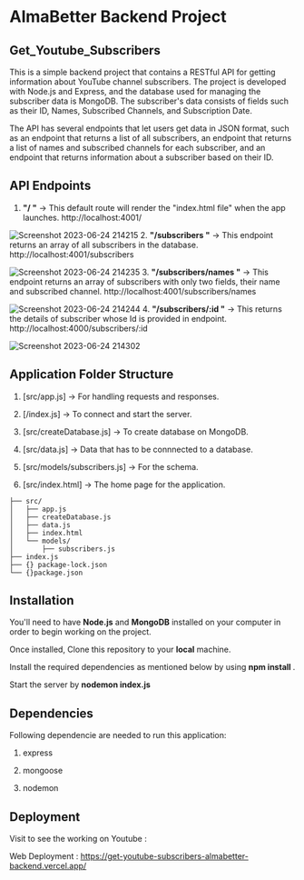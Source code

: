 # AlmaBetter Backend Project 

## Get_Youtube_Subscribers
This is a simple backend project that contains a RESTful API for getting information about YouTube channel subscribers. The project is developed with Node.js and Express, and the database used for managing the subscriber data is MongoDB. The subscriber's data consists of fields such as their ID, Names, Subscribed Channels, and Subscription Date.

The API has several endpoints that let users get data in JSON format, such as an endpoint that returns a list of all subscribers, an endpoint that returns a list of names and subscribed channels for each subscriber, and an endpoint that returns information about a subscriber based on their ID.

## API Endpoints 
1. **"/ "** -> This default route will render the "index.html file" when the app launches. http://localhost:4001/

![Screenshot 2023-06-24 214215](https://github.com/parthojha12/get-youtube-subscribers/assets/112394456/750906aa-378d-4e85-b006-fa605ffb4b10)
2. **"/subscribers "** -> This endpoint returns an array of all subscribers in the database. http://localhost:4001/subscribers

![Screenshot 2023-06-24 214235](https://github.com/parthojha12/get-youtube-subscribers/assets/112394456/899f4536-7a7d-4857-8d98-298350e860f0)
3. **"/subscribers/names "** -> This endpoint returns an array of subscribers with only two fields, their name and subscribed channel. http://localhost:4001/subscribers/names

![Screenshot 2023-06-24 214244](https://github.com/parthojha12/get-youtube-subscribers/assets/112394456/c18e2d44-8a81-4b63-a130-9cd7ff67fd64)
4. **"/subscribers/:id "** -> This returns the details of subscriber whose Id is provided in endpoint. http://localhost:4000/subscribers/:id

![Screenshot 2023-06-24 214302](https://github.com/parthojha12/get-youtube-subscribers/assets/112394456/ef0e992e-621b-4dce-a452-3eaf5cc38271)
## Application Folder Structure
1. [src/app.js] -> For handling requests and responses.

2. [/index.js] -> To connect and start the server.

3. [src/createDatabase.js] -> To create database on MongoDB.

4. [src/data.js] -> Data that has to be connnected to a database.

5. [src/models/subscribers.js] -> For the schema.
   
6. [src/index.html] -> The home page for the application.
```
├── src/
│   ├── app.js
│   ├── createDatabase.js
│   ├── data.js
│   ├── index.html 
│   └── models/
│       ├── subscribers.js
├── index.js   
├── {} package-lock.json
└── {}package.json
```

## Installation 

You'll need to have **Node.js** and **MongoDB** installed on your computer in order to begin working on the project. 

Once installed, Clone this repository to your **local** machine.

Install the required dependencies as mentioned below by using **npm install <packageName>**.

Start the server by **nodemon index.js**

## Dependencies
Following dependencie are needed to run this application: 

1. express

2. mongoose

3. nodemon

## Deployment

Visit to see the working on Youtube : 

Web Deployment :  https://get-youtube-subscribers-almabetter-backend.vercel.app/


